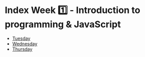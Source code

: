 # Index Week 1️⃣ - Introduction to programming & JavaScript

- [Tuesday](./tuesday/)
- [Wednesday](./wednesday/)
- [Thursday](./thursday/)
